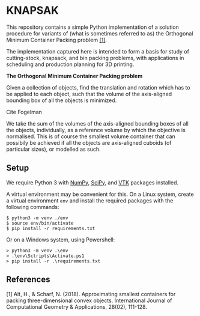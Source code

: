 # KNAPSAK


This repository contains a simple Python implementation of a solution procedure for variants of (what is sometimes referred to as) the Orthogonal Minimum Container Packing problem [[1]](#1).

The implementation captured here is intended to form a basis for study of cutting-stock, knapsack, and bin packing problems, with applications in scheduling and production planning for 3D printing.

__The Orthogonal Minimum Container Packing problem__

Given a collection of objects, find the translation and rotation which has to be applied to each object, such that the volume of the axis-aligned bounding box of all the objects is minimized. 

Cite Fogelman

We take the sum of the volumes of the axis-aligned bounding boxes of all the objects, individually, as a reference volume by which the objective is normalised. This is of course the smallest volume container that can possibily be achieved if all the objects are axis-aligned cuboids (of particular sizes), or modelled as such.

## Setup

We require Python 3 with [NumPy](https://numpy.org/), [SciPy](https://scipy.org/), and [VTK](https://vtk.org/) packages installed. 

A virtual environment may be convenient for this. On a Linux system, create a virtual environment `env` and install the required packages with the following commands:
```
$ python3 -m venv ./env
$ source env/bin/activate
$ pip install -r requirements.txt
```
Or on a Windows system, using Powershell: 
```
> python3 -m venv .\env
> .\env\Sctripts\Activate.ps1
> pip install -r .\requirements.txt
```

## References
<a id="1">[1]</a>
Alt, H., & Scharf, N. (2018). 
Approximating smallest containers for packing three-dimensional convex objects. International Journal of Computational Geometry & Applications, 28(02), 111-128.

